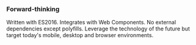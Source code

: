 ### Forward-thinking

Written with ES2016. Integrates with Web Components. No external dependencies except polyfills. Leverage the technology of the future but target today's mobile, desktop and browser environments.